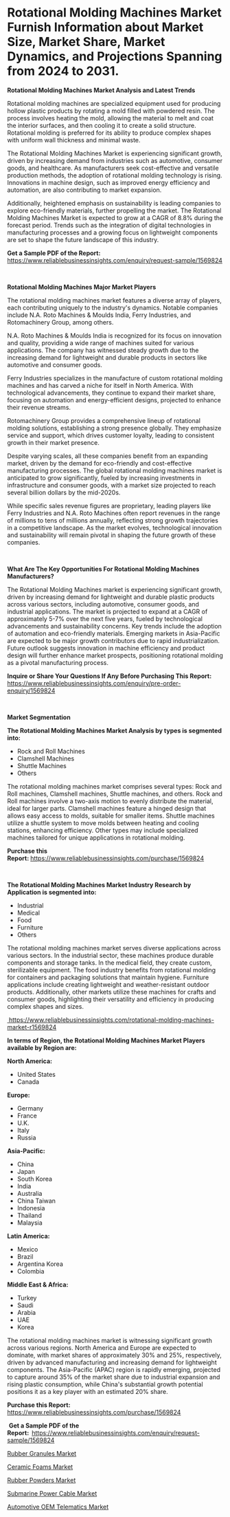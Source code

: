 <p><h1>Rotational Molding Machines Market Furnish Information about Market Size, Market Share, Market Dynamics, and Projections Spanning from 2024 to 2031.</h1></p><p><strong>Rotational Molding Machines Market Analysis and Latest Trends</strong></p>
<p><p>Rotational molding machines are specialized equipment used for producing hollow plastic products by rotating a mold filled with powdered resin. The process involves heating the mold, allowing the material to melt and coat the interior surfaces, and then cooling it to create a solid structure. Rotational molding is preferred for its ability to produce complex shapes with uniform wall thickness and minimal waste.</p><p>The Rotational Molding Machines Market is experiencing significant growth, driven by increasing demand from industries such as automotive, consumer goods, and healthcare. As manufacturers seek cost-effective and versatile production methods, the adoption of rotational molding technology is rising. Innovations in machine design, such as improved energy efficiency and automation, are also contributing to market expansion.</p><p>Additionally, heightened emphasis on sustainability is leading companies to explore eco-friendly materials, further propelling the market. The Rotational Molding Machines Market is expected to grow at a CAGR of 8.8% during the forecast period. Trends such as the integration of digital technologies in manufacturing processes and a growing focus on lightweight components are set to shape the future landscape of this industry.</p></p>
<p><strong>Get a Sample PDF of the Report:&nbsp;</strong> <a href="https://www.reliablebusinessinsights.com/enquiry/request-sample/1569824?utm_campaign=1121&utm_medium=2&utm_source=Github&utm_content=ia&utm_term=14102024&utm_id=rotational-molding-machines">https://www.reliablebusinessinsights.com/enquiry/request-sample/1569824</a></p>
<p>&nbsp;</p>
<p><strong>Rotational Molding Machines Major Market Players</strong></p>
<p><p>The rotational molding machines market features a diverse array of players, each contributing uniquely to the industry's dynamics. Notable companies include N.A. Roto Machines & Moulds India, Ferry Industries, and Rotomachinery Group, among others. </p><p>N.A. Roto Machines & Moulds India is recognized for its focus on innovation and quality, providing a wide range of machines suited for various applications. The company has witnessed steady growth due to the increasing demand for lightweight and durable products in sectors like automotive and consumer goods.</p><p>Ferry Industries specializes in the manufacture of custom rotational molding machines and has carved a niche for itself in North America. With technological advancements, they continue to expand their market share, focusing on automation and energy-efficient designs, projected to enhance their revenue streams.</p><p>Rotomachinery Group provides a comprehensive lineup of rotational molding solutions, establishing a strong presence globally. They emphasize service and support, which drives customer loyalty, leading to consistent growth in their market presence.</p><p>Despite varying scales, all these companies benefit from an expanding market, driven by the demand for eco-friendly and cost-effective manufacturing processes. The global rotational molding machines market is anticipated to grow significantly, fueled by increasing investments in infrastructure and consumer goods, with a market size projected to reach several billion dollars by the mid-2020s.</p><p>While specific sales revenue figures are proprietary, leading players like Ferry Industries and N.A. Roto Machines often report revenues in the range of millions to tens of millions annually, reflecting strong growth trajectories in a competitive landscape. As the market evolves, technological innovation and sustainability will remain pivotal in shaping the future growth of these companies.</p></p>
<p>&nbsp;</p>
<p><strong>What Are The Key Opportunities For Rotational Molding Machines Manufacturers?</strong></p>
<p><p>The Rotational Molding Machines market is experiencing significant growth, driven by increasing demand for lightweight and durable plastic products across various sectors, including automotive, consumer goods, and industrial applications. The market is projected to expand at a CAGR of approximately 5-7% over the next five years, fueled by technological advancements and sustainability concerns. Key trends include the adoption of automation and eco-friendly materials. Emerging markets in Asia-Pacific are expected to be major growth contributors due to rapid industrialization. Future outlook suggests innovation in machine efficiency and product design will further enhance market prospects, positioning rotational molding as a pivotal manufacturing process.</p></p>
<p><strong>Inquire or Share Your Questions If Any Before Purchasing This Report:</strong> <a href="https://www.reliablebusinessinsights.com/enquiry/pre-order-enquiry/1569824?utm_campaign=1121&utm_medium=2&utm_source=Github&utm_content=ia&utm_term=14102024&utm_id=rotational-molding-machines">https://www.reliablebusinessinsights.com/enquiry/pre-order-enquiry/1569824</a></p>
<p>&nbsp;</p>
<p><strong>Market Segmentation</strong></p>
<p><strong>The Rotational Molding Machines Market Analysis by types is segmented into:</strong></p>
<p><ul><li>Rock and Roll Machines</li><li>Clamshell Machines</li><li>Shuttle Machines</li><li>Others</li></ul></p>
<p><p>The rotational molding machines market comprises several types: Rock and Roll machines, Clamshell machines, Shuttle machines, and others. Rock and Roll machines involve a two-axis motion to evenly distribute the material, ideal for larger parts. Clamshell machines feature a hinged design that allows easy access to molds, suitable for smaller items. Shuttle machines utilize a shuttle system to move molds between heating and cooling stations, enhancing efficiency. Other types may include specialized machines tailored for unique applications in rotational molding.</p></p>
<p><strong>Purchase this Report:&nbsp;</strong><a href="https://www.reliablebusinessinsights.com/purchase/1569824?utm_campaign=1121&utm_medium=2&utm_source=Github&utm_content=ia&utm_term=14102024&utm_id=rotational-molding-machines">https://www.reliablebusinessinsights.com/purchase/1569824</a></p>
<p>&nbsp;</p>
<p><strong>The Rotational Molding Machines Market Industry Research by Application is segmented into:</strong></p>
<p><ul><li>Industrial</li><li>Medical</li><li>Food</li><li>Furniture</li><li>Others</li></ul></p>
<p><p>The rotational molding machines market serves diverse applications across various sectors. In the industrial sector, these machines produce durable components and storage tanks. In the medical field, they create custom, sterilizable equipment. The food industry benefits from rotational molding for containers and packaging solutions that maintain hygiene. Furniture applications include creating lightweight and weather-resistant outdoor products. Additionally, other markets utilize these machines for crafts and consumer goods, highlighting their versatility and efficiency in producing complex shapes and sizes.</p></p>
<p><a href="https://www.reliablebusinessinsights.com/rotational-molding-machines-market-r1569824?utm_campaign=1121&utm_medium=2&utm_source=Github&utm_content=ia&utm_term=14102024&utm_id=rotational-molding-machines">&nbsp;https://www.reliablebusinessinsights.com/rotational-molding-machines-market-r1569824</a></p>
<p><strong>In terms of Region, the Rotational Molding Machines Market Players available by Region are:</strong></p>
<p>
    <p> <strong> North America: </strong>
        <ul>
            <li>United States</li>
            <li>Canada</li>
        </ul>
        </p> 
    <p> <strong> Europe: </strong>
        <ul>
            <li>Germany</li>
            <li>France</li>
            <li>U.K.</li>
            <li>Italy</li>
            <li>Russia</li>
        </ul>
        </p> 
    <p> <strong> Asia-Pacific: </strong>
        <ul>
            <li>China</li>
            <li>Japan</li>
            <li>South Korea</li>
            <li>India</li>
            <li>Australia</li>
            <li>China Taiwan</li>
            <li>Indonesia</li>
            <li>Thailand</li>
            <li>Malaysia</li>
        </ul>
        </p> 
    <p> <strong> Latin America: </strong>
        <ul>
            <li>Mexico</li>
            <li>Brazil</li>
            <li>Argentina Korea</li>
            <li>Colombia</li>
        </ul>
        </p> 
    <p> <strong> Middle East & Africa: </strong>
        <ul>
            <li>Turkey</li>
            <li>Saudi</li>
            <li>Arabia</li>
            <li>UAE</li>
            <li>Korea</li>
        </ul>
    </p>
    </p>
<p><p>The rotational molding machines market is witnessing significant growth across various regions. North America and Europe are expected to dominate, with market shares of approximately 30% and 25%, respectively, driven by advanced manufacturing and increasing demand for lightweight components. The Asia-Pacific (APAC) region is rapidly emerging, projected to capture around 35% of the market share due to industrial expansion and rising plastic consumption, while China's substantial growth potential positions it as a key player with an estimated 20% share. </p></p>
<p><strong>Purchase this Report: </strong><a href="https://www.reliablebusinessinsights.com/purchase/1569824?utm_campaign=1121&utm_medium=2&utm_source=Github&utm_content=ia&utm_term=14102024&utm_id=rotational-molding-machines">https://www.reliablebusinessinsights.com/purchase/1569824</a></p>
<p>&nbsp;<strong>Get a Sample PDF of the Report:&nbsp;&nbsp;</strong><a href="https://www.reliablebusinessinsights.com/enquiry/request-sample/1569824?utm_campaign=1121&utm_medium=2&utm_source=Github&utm_content=ia&utm_term=14102024&utm_id=rotational-molding-machines">https://www.reliablebusinessinsights.com/enquiry/request-sample/1569824</a></p>
<p><strong></strong></p>
<p><p><a href="https://github.com/fannklhimesu/Market-Research-Report-List-1/blob/main/rubber-granules-market.md?utm_campaign=1121&utm_medium=2&utm_source=Github&utm_content=ia&utm_term=14102024&utm_id=rotational-molding-machines">Rubber Granules Market</a></p><p><a href="https://www.linkedin.com/pulse/ceramic-foams-market-share-size-trends-industry-analysis-7etwe?trk=public_post_embed_feed-article-content&utm_campaign=1121&utm_medium=2&utm_source=Github&utm_content=ia&utm_term=14102024&utm_id=rotational-molding-machines">Ceramic Foams Market</a></p><p><a href="https://github.com/Alanbrewer218/Market-Research-Report-List-1/blob/main/rubber-powders-market.md?utm_campaign=1121&utm_medium=2&utm_source=Github&utm_content=ia&utm_term=14102024&utm_id=rotational-molding-machines">Rubber Powders Market</a></p><p><a href="https://www.linkedin.com/pulse/submarine-power-cable-market-size-growth-trends-13i4e?trk=public_post_embed_feed-article-content&utm_campaign=1121&utm_medium=2&utm_source=Github&utm_content=ia&utm_term=14102024&utm_id=rotational-molding-machines">Submarine Power Cable Market</a></p><p><a href="https://www.linkedin.com/pulse/charting-future-comprehensive-analysis-global-automotive-oem-zguyf?utm_campaign=1121&utm_medium=2&utm_source=Github&utm_content=ia&utm_term=14102024&utm_id=rotational-molding-machines">Automotive OEM Telematics Market</a></p></p>